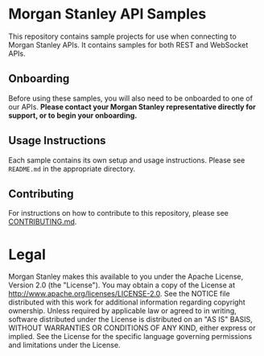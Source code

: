 # Morgan Stanley API Samples

This repository contains sample projects for use when connecting to Morgan Stanley APIs.
It contains samples for both REST and WebSocket APIs.

## Onboarding

Before using these samples, you will also need to be onboarded to one of our APIs.
**Please contact your Morgan Stanley representative directly for support, or to begin your onboarding.**

## Usage Instructions

Each sample contains its own setup and usage instructions. 
Please see `README.md` in the appropriate directory.

## Contributing

For instructions on how to contribute to this repository, please see [CONTRIBUTING.md](./CONTRIBUTING.md).

# Legal
Morgan Stanley makes this available to you under the Apache License, Version 2.0 (the "License"). You may obtain a copy of the License at http://www.apache.org/licenses/LICENSE-2.0. See the NOTICE file distributed with this work for additional information regarding copyright ownership.
Unless required by applicable law or agreed to in writing, software distributed under the License is distributed on an "AS IS" BASIS, WITHOUT WARRANTIES OR CONDITIONS OF ANY KIND, either express or implied. See the License for the specific language governing permissions and limitations under the License.
